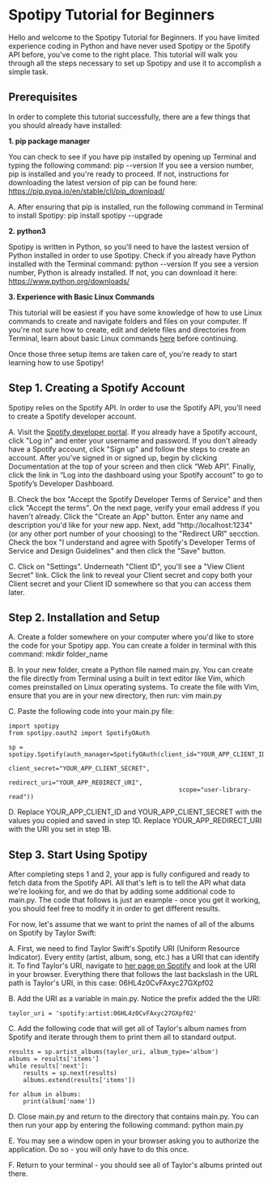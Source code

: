 # Spotipy Tutorial for Beginners
Hello and welcome to the Spotipy Tutorial for Beginners. If you have limited experience coding in Python and have never used Spotipy or the Spotify API before, you've come to the right place. This tutorial will walk you through all the steps necessary to set up Spotipy and use it to accomplish a simple task.

## Prerequisites
In order to complete this tutorial successfully, there are a few things that you should already have installed:

**1. pip package manager** 

You can check to see if you have pip installed by opening up Terminal and typing the following command: pip --version
If you see a version number, pip is installed and you're ready to proceed. If not, instructions for downloading the latest version of pip can be found      here: https://pip.pypa.io/en/stable/cli/pip_download/

A. After ensuring that pip is installed, run the following command in Terminal to install Spotipy: pip install spotipy --upgrade


**2. python3**

Spotipy is written in Python, so you'll need to have the lastest version of Python installed in order to use Spotipy. Check if you already have Python installed with the Terminal command: python --version
If you see a version number, Python is already installed. If not, you can download it here: https://www.python.org/downloads/

**3. Experience with Basic Linux Commands**

This tutorial will be easiest if you have some knowledge of how to use Linux commands to create and navigate folders and files on your computer. If you're not sure how to create, edit and delete files and directories from Terminal, learn about basic Linux commands [here](https://ubuntu.com/tutorials/command-line-for-beginners#1-overview) before continuing.

Once those three setup items are taken care of, you're ready to start learning how to use Spotipy!

## Step 1. Creating a Spotify Account
Spotipy relies on the Spotify API. In order to use the Spotify API, you'll need to create a Spotify developer account.

A. Visit the [Spotify developer portal](https://developer.spotify.com/dashboard/). If you already have a Spotify account, click "Log in" and enter your username and password. If you don't already have a Spotify account, click "Sign up" and follow the steps to create an account. After you've signed in or signed up, begin by clicking Documentation at the top of your screen and then click “Web API”. Finally, click the link in “Log into the dashboard using your Spotify account” to go to Spotify’s Developer Dashboard.

B. Check the box "Accept the Spotify Developer Terms of Service" and then click "Accept the terms". On the next page, verify your email address if you haven't already. Click the "Create an App" button. Enter any name and description you'd like for your new app. Next, add "http://localhost:1234" (or any other port number of your choosing) to the "Redirect URI" secction. Check the box "I understand and agree with Spotify's Developer Terms of Service and Design Guidelines" and then click the "Save" button.

C. Click on "Settings". Underneath "Client ID", you'll see a "View Client Secret" link. Click the link to reveal your Client secret and copy both your Client secret and your Client ID somewhere so that you can access them later.

## Step 2. Installation and Setup

A. Create a folder somewhere on your computer where you'd like to store the code for your Spotipy app. You can create a folder in terminal with this command: mkdir folder_name

B. In your new folder, create a Python file named main.py. You can create the file directly from Terminal using a built in text editor like Vim, which comes preinstalled on Linux operating systems. To create the file with Vim, ensure that you are in your new directory, then run: vim main.py

C. Paste the following code into your main.py file:
```
import spotipy
from spotipy.oauth2 import SpotifyOAuth

sp = spotipy.Spotify(auth_manager=SpotifyOAuth(client_id="YOUR_APP_CLIENT_ID",
                                               client_secret="YOUR_APP_CLIENT_SECRET",
                                               redirect_uri="YOUR_APP_REDIRECT_URI",
                                               scope="user-library-read"))
```
D. Replace YOUR_APP_CLIENT_ID and YOUR_APP_CLIENT_SECRET with the values you copied and saved in step 1D. Replace YOUR_APP_REDIRECT_URI with the URI you set in step 1B.

## Step 3. Start Using Spotipy

After completing steps 1 and 2, your app is fully configured and ready to fetch data from the Spotify API. All that's left is to tell the API what data we're looking for, and we do that by adding some additional code to main.py. The code that follows is just an example - once you get it working, you should feel free to modify it in order to get different results.

For now, let's assume that we want to print the names of all of the albums on Spotify by Taylor Swift:

A. First, we need to find Taylor Swift's Spotify URI (Uniform Resource Indicator). Every entity (artist, album, song, etc.) has a URI that can identify it. To find Taylor's URI, navigate to [her page on Spotify](https://open.spotify.com/artist/06HL4z0CvFAxyc27GXpf02) and look at the URI in your browser. Everything there that follows the last backslash in the URL path is Taylor's URI, in this case: 06HL4z0CvFAxyc27GXpf02

B. Add the URI as a variable in main.py. Notice the prefix added the the URI:
```
taylor_uri = 'spotify:artist:06HL4z0CvFAxyc27GXpf02'
```
C. Add the following code that will get all of Taylor's album names from Spotify and iterate through them to print them all to standard output.
```
results = sp.artist_albums(taylor_uri, album_type='album')
albums = results['items']
while results['next']:
    results = sp.next(results)
    albums.extend(results['items'])

for album in albums:
    print(album['name'])
```

D. Close main.py and return to the directory that contains main.py. You can then run your app by entering the following command: python main.py

E. You may see a window open in your browser asking you to authorize the application. Do so - you will only have to do this once.

F. Return to your terminal - you should see all of Taylor's albums printed out there.